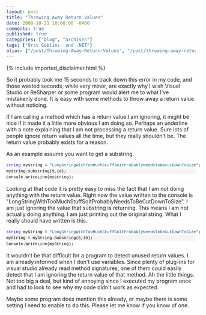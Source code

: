 ```yaml
---
layout: post
title: "Throwing Away Return Values"
date: 2008-10-21 18:08:00 -0400
comments: true
published: true
categories: ["blog", "archives"]
tags: ["Orcs Goblins  and .NET"]
alias: ["/post/Throwing-Away-Return-Values", "/post/throwing-away-return-values"]
---
```

<!-- more -->
{% include imported_disclaimer.html %}
<p>So it probably took me 15 seconds to track down this error in my code, and those wasted seconds, while very minor, are exactly why I wish Visual Studio or ReSharper or some program would alert me to what I've mistakenly done. It is easy with some methods to throw away a return value without noticing.</p>
<p>If I am calling a method which has a return value I am ignoring, it might be nice if it made it a little more obvious I am doing so. Perhaps an underline with a note explaining that I am not processing a return value. Sure lots of people ignore return values all the time, but they really shouldn't be. The return value probably exists for a reason.</p>
<p>As an example assume you want to get a substring.</p>
<div>
<div style="border-style: none; padding: 0px; overflow: visible; font-size: 8pt; width: 100%; color: black; line-height: 12pt; font-family: consolas,'Courier New',courier,monospace; background-color: #f4f4f4;">
<pre style="border-style: none; margin: 0em; padding: 0px; overflow: visible; font-size: 8pt; width: 100%; color: black; line-height: 12pt; font-family: consolas,'Courier New',courier,monospace; background-color: white;"><span style="color: #0000ff;">string</span> myString = <span style="color: #006080;">"LongStringWithTooMuchStuffSoItProbablyNeedsToBeCutDownToSize"</span>;</pre>
<pre style="border-style: none; margin: 0em; padding: 0px; overflow: visible; font-size: 8pt; width: 100%; color: black; line-height: 12pt; font-family: consolas,'Courier New',courier,monospace; background-color: #f4f4f4;">myString.Substring(5,10);</pre>
<pre style="border-style: none; margin: 0em; padding: 0px; overflow: visible; font-size: 8pt; width: 100%; color: black; line-height: 12pt; font-family: consolas,'Courier New',courier,monospace; background-color: white;">Console.WriteLine(myString);</pre>
</div>
</div>
<p>Looking at that code it is pretty easy to miss the fact that I am not doing anything with the return value. Right now the value written to the console is "LongStringWithTooMuchStuffSoItProbablyNeedsToBeCutDownToSize". I am just ignoring the value that substring is returning. This means I am not actually doing anything. I am just printing out the original string. What I really should have written is this.</p>
<div>
<div style="border-style: none; padding: 0px; overflow: visible; font-size: 8pt; width: 100%; color: black; line-height: 12pt; font-family: consolas,'Courier New',courier,monospace; background-color: #f4f4f4;">
<pre style="border-style: none; margin: 0em; padding: 0px; overflow: visible; font-size: 8pt; width: 100%; color: black; line-height: 12pt; font-family: consolas,'Courier New',courier,monospace; background-color: white;"><span style="color: #0000ff;">string</span> myString = <span style="color: #006080;">"LongStringWithTooMuchStuffSoItProbablyNeedsToBeCutDownToSize"</span>;</pre>
<pre style="border-style: none; margin: 0em; padding: 0px; overflow: visible; font-size: 8pt; width: 100%; color: black; line-height: 12pt; font-family: consolas,'Courier New',courier,monospace; background-color: #f4f4f4;">myString = myString.Substring(5,10);</pre>
<pre style="border-style: none; margin: 0em; padding: 0px; overflow: visible; font-size: 8pt; width: 100%; color: black; line-height: 12pt; font-family: consolas,'Courier New',courier,monospace; background-color: white;">Console.WriteLine(myString);</pre>
</div>
</div>
<p>It wouldn't be that difficult for a program to detect unused return values. I am already informed when I don't use variables. Since plenty of plug-ins for visual studio already read method signatures, one of them could easily detect that I am ignoring the return value of that method. Ah the little things. Not too big a deal, but kind of annoying since I executed my program once and had to look to see why my code didn't work as expected.</p>
<p>Maybe some program does mention this already, or maybe there is some setting I need to enable to do this. Please let me know if you know of one.</p>
